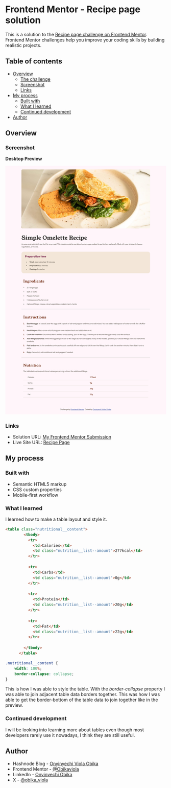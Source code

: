 # Frontend Mentor - Recipe page solution

This is a solution to the [Recipe page challenge on Frontend Mentor](https://www.frontendmentor.io/challenges/recipe-page-KiTsR8QQKm). Frontend Mentor challenges help you improve your coding skills by building realistic projects. 

## Table of contents

- [Overview](#overview)
  - [The challenge](#the-challenge)
  - [Screenshot](#screenshot)
  - [Links](#links)
- [My process](#my-process)
  - [Built with](#built-with)
  - [What I learned](#what-i-learned)
  - [Continued development](#continued-development)
- [Author](#author)

## Overview

### Screenshot

**Desktop Preview**

![](./assets/images/desktop-preview.png)


### Links

- Solution URL: [My Frontend Mentor Submission](https://www.frontendmentor.io/solutions/responsive-recipe-page-6LU7XL3n55)
- Live Site URL: [Recipe Page](https://obikaviola.github.io/recipe-page/)

## My process

### Built with

- Semantic HTML5 markup
- CSS custom properties
- Mobile-first workflow


### What I learned

I learned how to make a table layout and style it.

```html
<table class="nutritional__content">
        <tbody>
          <tr>
            <td>Calories</td>
            <td class="nutrition__list--amount">277kcal</td>
          </tr>

          <tr>
            <td>Carbs</td>
            <td class="nutrition__list--amount">0g</td>
          </tr>

          <tr>
            <td>Protein</td>
            <td class="nutrition__list--amount">20g</td>
          </tr>

          <tr>
            <td>Fat</td>
            <td class="nutrition__list--amount">22g</td>
          </tr>

        </tbody>
      </table>
```

```css
.nutritional__content {
    width: 100%;
    border-collapse: collapse;
}
```
This is how I was able to style the table. With the *border-collapse* property I was able to join adjacent table data borders together. This was how I was able to get the border-bottom of the table data to join together like in the preview.

### Continued development

I will be looking into learning more about tables even though most developers rarely use it nowadays, I think they are still useful.

## Author

- Hashnode Blog - [Onyinyechi Viola Obika](https://obikaviola.hashnode.dev/)
- Frontend Mentor - [@Obikaviola](https://www.frontendmentor.io/profile/Obikaviola)
- LinkedIn - [Onyinyechi Obika](https://www.linkedin.com/in/onyinyechi-obika)
- X - [@obika_viola](https://x.com/obika_viola)